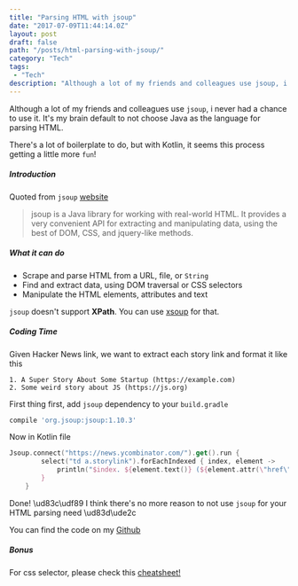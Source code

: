 ```yaml
---
title: "Parsing HTML with jsoup"
date: "2017-07-09T11:44:14.0Z"
layout: post
draft: false
path: "/posts/html-parsing-with-jsoup/"
category: "Tech"
tags:
 - "Tech"
description: "Although a lot of my friends and colleagues use jsoup, i never had a chance to use it. It's my brain default to not choose Java as the language for parsing HTML."
---
```


Although a lot of my friends and colleagues use `jsoup`, i never had a chance to use it. It's my brain default to not choose Java as the language for parsing HTML. 

There's a lot of boilerplate to do, but with Kotlin, it seems this process getting a little more `fun`! 

##### Introduction

Quoted from `jsoup` [website](https://jsoup.org)

> jsoup is a Java library for working with real-world HTML. It provides a very convenient API for extracting and manipulating data, using the best of DOM, CSS, and jquery-like methods.


##### What it can do

- Scrape and parse HTML from a URL, file, or `String`
- Find and extract data, using DOM traversal or CSS selectors
- Manipulate the HTML elements, attributes and text

`jsoup` doesn't support **XPath**. You can use [xsoup](https://github.com/code4craft/xsoup) for that.

##### Coding Time

Given Hacker News link, we want to extract each story link and format it like this

```
1. A Super Story About Some Startup (https://example.com)
2. Some weird story about JS (https://js.org)
```

First thing first, add `jsoup` dependency to your `build.gradle`

```groovy
compile 'org.jsoup:jsoup:1.10.3'
```

Now in Kotlin file

```kotlin
Jsoup.connect("https://news.ycombinator.com/").get().run {
        select("td a.storylink").forEachIndexed { index, element ->
            println("$index. ${element.text()} (${element.attr(\"href\")})")
        }
    }
```

Done! \ud83c\udf89 I think there's no more reason to not use `jsoup` for your HTML parsing need \ud83d\ude2c

You can find the code on my [Github](https://github.com/esafirm/jsoup-example)

##### Bonus

For css selector, please check this [cheatsheet!](http://www.cheetyr.com/css-selectors)